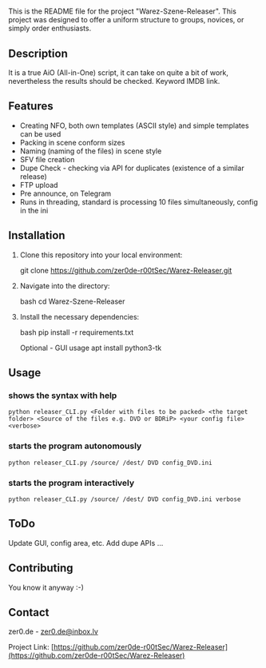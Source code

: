 #

This is the README file for the project "Warez-Szene-Releaser". This project was designed to offer a uniform structure to groups, novices, or simply order enthusiasts.

## Description

It is a true AiO (All-in-One) script, it can take on quite a bit of work, nevertheless the results should be checked. Keyword IMDB link.

## Features

* Creating NFO, both own templates (ASCII style) and simple templates can be used
* Packing in scene conform sizes
* Naming (naming of the files) in scene style
* SFV file creation
* Dupe Check - checking via API for duplicates (existence of a similar release)
* FTP upload
* Pre announce, on Telegram
* Runs in threading, standard is processing 10 files simultaneously, config in the ini


## Installation

1. Clone this repository into your local environment:

    git clone https://github.com/zer0de-r00tSec/Warez-Releaser.git 
    

2. Navigate into the directory:

    bash
    cd Warez-Szene-Releaser
    

3. Install the necessary dependencies:

    bash
    pip install -r requirements.txt

    Optional - GUI usage
    apt install python3-tk
    

## Usage

### shows the syntax with help
    python releaser_CLI.py <Folder with files to be packed> <the target folder> <Source of the files e.g. DVD or BDRiP> <your config file> <verbose>


### starts the program autonomously
    python releaser_CLI.py /source/ /dest/ DVD config_DVD.ini

### starts the program interactively
    python releaser_CLI.py /source/ /dest/ DVD config_DVD.ini verbose



## ToDo
  Update GUI, config area, etc.
  Add dupe APIs
  ...

## Contributing

You know it anyway :-)

## Contact

zer0.de - zer0.de@inbox.lv

Project Link: [https://github.com/zer0de-r00tSec/Warez-Releaser](https://github.com/zer0de-r00tSec/Warez-Releaser)
